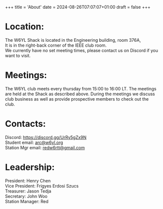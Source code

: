 +++
title = 'About'
date = 2024-08-26T07:07:07+01:00
draft = false
+++

# Location:
The W6YL Shack is located in the Engineering building, room 376A, \
It is in the right-back corner of the IEEE club room. \
We currently have no set meeting times, please contact us on Discord if you want to visit.

# Meetings:
The W6YL club meets every thursday from 15:00 to 16:00 LT. The meetings are held at the Shack as described above. During the meetings we discuss club business as well as provide prospective members to check out the club.

# Contacts:
Discord: https://discord.gg/UrRy5gZx9N \
Student email: arc@w6yl.org \
Station Mgr email: redw6rtt@gmail.com

# Leadership:
President: Henry Chen \
Vice President: Frigyes Erdosi Szucs \
Treasurer: Jason Tedja \
Secretary: John Woo \
Station Manager: Red